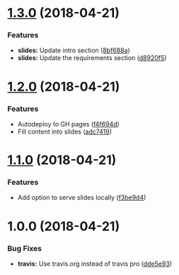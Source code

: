 <a name="1.3.0"></a>
# [1.3.0](https://github.com/zeidlos/semrel-slides/compare/v1.2.0...v1.3.0) (2018-04-21)


### Features

* **slides:** Update intro section ([8bf688a](https://github.com/zeidlos/semrel-slides/commit/8bf688a))
* **slides:** Update the requirements section ([d8920f5](https://github.com/zeidlos/semrel-slides/commit/d8920f5))

<a name="1.2.0"></a>
# [1.2.0](https://github.com/zeidlos/semrel-slides/compare/v1.1.0...v1.2.0) (2018-04-21)


### Features

* Autodeploy to GH pages ([f4f694d](https://github.com/zeidlos/semrel-slides/commit/f4f694d))
* Fill content into slides ([adc7419](https://github.com/zeidlos/semrel-slides/commit/adc7419))

<a name="1.1.0"></a>
# [1.1.0](https://github.com/zeidlos/semrel-slides/compare/v1.0.0...v1.1.0) (2018-04-21)


### Features

* Add option to serve slides locally ([f3be9d4](https://github.com/zeidlos/semrel-slides/commit/f3be9d4))

<a name="1.0.0"></a>
# 1.0.0 (2018-04-21)


### Bug Fixes

* **travis:** Use travis.org instead of travis pro ([dde5e93](https://github.com/zeidlos/semrel-slides/commit/dde5e93))
